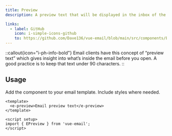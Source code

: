 ```yaml
---
title: Preview
description: A preview text that will be displayed in the inbox of the recipient.

links:
  - label: GitHub
    icon: i-simple-icons-github
    to: https://github.com/Dave136/vue-email/blob/main/src/components/EPreview.vue
---
```


::callout{icon="i-ph-info-bold"}
Email clients have this concept of “preview text” which gives insight into what’s inside the email before you open. A good practice is to keep that text under 90 characters.
::


## Usage
Add the component to your email template. Include styles where needed.

```vue
<template>
  <e-preview>Email preview text</e-preview>
</template>

<script setup>
import { EPreview } from 'vue-email';
</script>
```